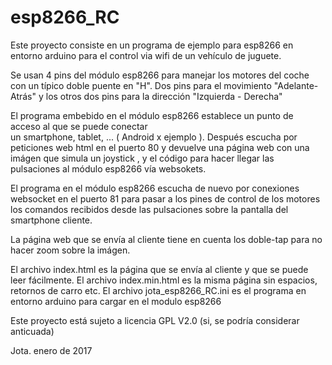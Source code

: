 # esp8266_RC
Este proyecto consiste en un programa de ejemplo para esp8266 en entorno arduino para el control via wifi de 
un vehículo de juguete.


Se usan 4 pins del módulo esp8266  para manejar los motores del coche con un típico doble puente en "H".
Dos pins para el movimiento "Adelante-Atrás" y los otros dos pins para la dirección "Izquierda - Derecha"

El programa embebido en el módulo esp8266 establece un punto de acceso al que se puede conectar  
un smartphone, tablet, ... ( Android x ejemplo ).
Después escucha por peticiones web html en el puerto 80 y devuelve una página web con una imágen que simula un 
joystick , y el código para hacer llegar las pulsaciones al módulo esp8266 vía websokets.

El programa en el módulo esp8266 escucha de nuevo por conexiones websocket en el puerto 81 para pasar a los pines de control de los motores los comandos recibidos desde las pulsaciones sobre la pantalla del smartphone cliente.

La página web que se envía al cliente tiene en cuenta los doble-tap para no hacer zoom sobre la imágen.


El archivo index.html es la página que se envía al cliente y que se puede leer fácilmente.
El archivo index.min.html es la misma página sin espacios, retornos de carro etc.
El archivo jota_esp8266_RC.ini es el programa en entorno arduino para cargar en el modulo esp8266


Este proyecto está sujeto a licencia GPL V2.0  (si, se podría considerar anticuada)


Jota.  enero de 2017

